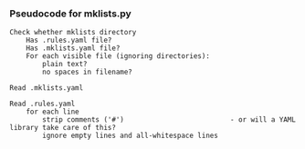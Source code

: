 ### Pseudocode for mklists.py

    Check whether mklists directory
        Has .rules.yaml file?
        Has .mklists.yaml file?
        For each visible file (ignoring directories):
            plain text?
            no spaces in filename?

    Read .mklists.yaml

    Read .rules.yaml
        for each line
            strip comments ('#')                          - or will a YAML library take care of this?
            ignore empty lines and all-whitespace lines
